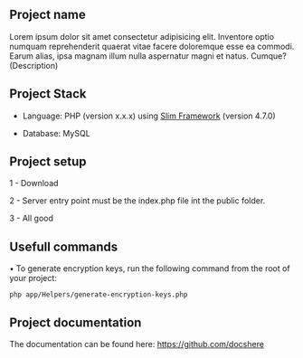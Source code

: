 ## Project name

Lorem ipsum dolor sit amet consectetur adipisicing elit. Inventore optio numquam reprehenderit quaerat vitae facere doloremque esse ea commodi. Earum alias, ipsa magnam illum nulla aspernatur magni et natus. Cumque? (Description)

## Project Stack

- Language: PHP (version x.x.x) using [Slim Framework](https://www.slimframework.com/) (version 4.7.0)

- Database: MySQL

## Project setup

1 - Download

2 - Server entry point must be the index.php file int the public folder.

3 - All good

## Usefull commands

• To generate encryption keys, run the following command from the root of your project:

```php app/Helpers/generate-encryption-keys.php```

## Project documentation

The documentation can be found here: https://github.com/docshere